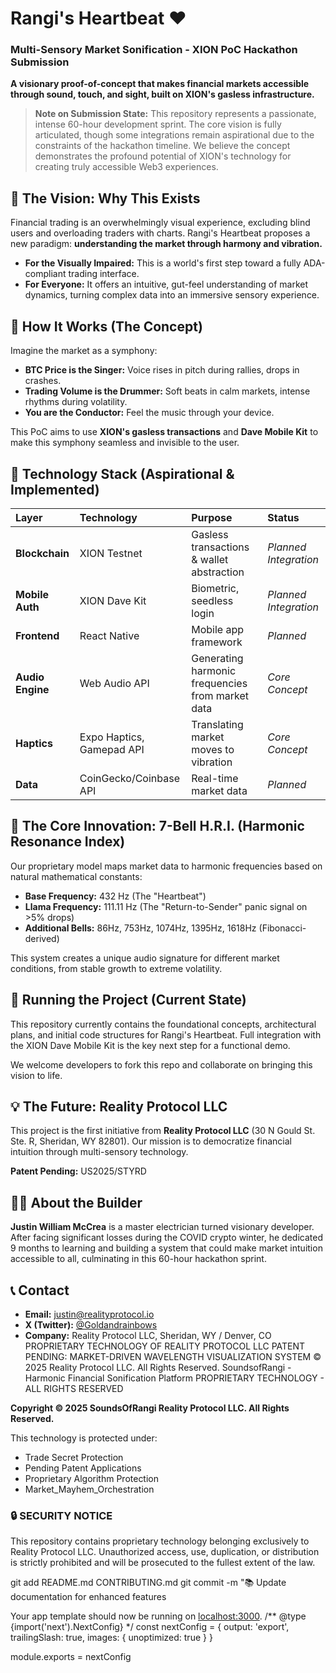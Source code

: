 # Rangi's Heartbeat ❤️
### Multi-Sensory Market Sonification - XION PoC Hackathon Submission

**A visionary proof-of-concept that makes financial markets accessible through sound, touch, and sight, built on XION's gasless infrastructure.**

> **Note on Submission State:** This repository represents a passionate, intense 60-hour development sprint. The core vision is fully articulated, though some integrations remain aspirational due to the constraints of the hackathon timeline. We believe the concept demonstrates the profound potential of XION's technology for creating truly accessible Web3 experiences.

## 🌟 The Vision: Why This Exists

Financial trading is an overwhelmingly visual experience, excluding blind users and overloading traders with charts. Rangi's Heartbeat proposes a new paradigm: **understanding the market through harmony and vibration.**

*   **For the Visually Impaired:** This is a world's first step toward a fully ADA-compliant trading interface.
*   **For Everyone:** It offers an intuitive, gut-feel understanding of market dynamics, turning complex data into an immersive sensory experience.

## 🎯 How It Works (The Concept)

Imagine the market as a symphony:
*   **BTC Price is the Singer:** Voice rises in pitch during rallies, drops in crashes.
*   **Trading Volume is the Drummer:** Soft beats in calm markets, intense rhythms during volatility.
*   **You are the Conductor:** Feel the music through your device.

This PoC aims to use **XION's gasless transactions** and **Dave Mobile Kit** to make this symphony seamless and invisible to the user.

## 🧰 Technology Stack (Aspirational & Implemented)

| Layer | Technology | Purpose | Status |
| :--- | :--- | :--- | :--- |
| **Blockchain** | XION Testnet | Gasless transactions & wallet abstraction | *Planned Integration* |
| **Mobile Auth** | XION Dave Kit | Biometric, seedless login | *Planned Integration* |
| **Frontend** | React Native | Mobile app framework | *Planned* |
| **Audio Engine** | Web Audio API | Generating harmonic frequencies from market data | *Core Concept* |
| **Haptics** | Expo Haptics, Gamepad API | Translating market moves to vibration | *Core Concept* |
| **Data** | CoinGecko/Coinbase API | Real-time market data | *Planned* |

## 🔬 The Core Innovation: 7-Bell H.R.I. (Harmonic Resonance Index)

Our proprietary model maps market data to harmonic frequencies based on natural mathematical constants:

*   **Base Frequency:** 432 Hz (The "Heartbeat")
*   **Llama Frequency:** 111.11 Hz (The "Return-to-Sender" panic signal on >5% drops)
*   **Additional Bells:** 86Hz, 753Hz, 1074Hz, 1395Hz, 1618Hz (Fibonacci-derived)

This system creates a unique audio signature for different market conditions, from stable growth to extreme volatility.

## 🚀 Running the Project (Current State)

This repository currently contains the foundational concepts, architectural plans, and initial code structures for Rangi's Heartbeat. Full integration with the XION Dave Mobile Kit is the key next step for a functional demo.

We welcome developers to fork this repo and collaborate on bringing this vision to life.

## 💡 The Future: Reality Protocol LLC

This project is the first initiative from **Reality Protocol LLC** (30 N Gould St. Ste. R, Sheridan, WY 82801). Our mission is to democratize financial intuition through multi-sensory technology.

**Patent Pending:** US2025/STYRD

## 👨‍💻 About the Builder

**Justin William McCrea** is a master electrician turned visionary developer. After facing significant losses during the COVID crypto winter, he dedicated 9 months to learning and building a system that could make market intuition accessible to all, culminating in this 60-hour hackathon sprint.

## 📞 Contact

*   **Email:** justin@realityprotocol.io
*   **X (Twitter):** [@Goldandrainbows](https://x.com/Goldandrainbows/)
*   **Company:** Reality Protocol LLC, Sheridan, WY / Denver, CO
                   PROPRIETARY TECHNOLOGY OF REALITY PROTOCOL LLC
             PATENT PENDING: MARKET-DRIVEN WAVELENGTH VISUALIZATION SYSTEM
                © 2025 Reality Protocol LLC. All Rights Reserved.
             SoundsofRangi - Harmonic Financial Sonification Platform
                   PROPRIETARY TECHNOLOGY - ALL RIGHTS RESERVED

**Copyright © 2025 SoundsOfRangi Reality Protocol LLC. All Rights Reserved.**

This technology is protected under:
- Trade Secret Protection
- Pending Patent Applications
- Proprietary Algorithm Protection
- Market_Mayhem_Orchestration

### 🔒 SECURITY NOTICE
This repository contains proprietary technology belonging exclusively to Reality Protocol LLC. Unauthorized access, use, duplication, or distribution is strictly prohibited and will be prosecuted to the fullest extent of the law.

git add README.md CONTRIBUTING.md
git commit -m "📚 Update documentation for enhanced features

Your app template should now be running on [localhost:3000](http://localhost:3000).
/** @type {import('next').NextConfig} */
const nextConfig = {
  output: 'export',
  trailingSlash: true,
  images: {
    unoptimized: true
  }
}

module.exports = nextConfig

